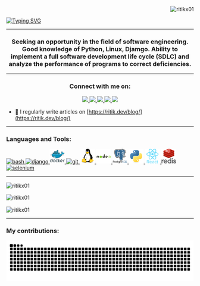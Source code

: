<p align="right"> <img src="https://komarev.com/ghpvc/?username=ritikx01&label=Profile%20views&color=0e75b6&style=flat" alt="ritikx01" /> </p>

[![Typing SVG](https://readme-typing-svg.demolab.com?font=Just+Another+Hand&size=60&pause=1000&center=true&vCenter=true&random=false&width=639&height=100&lines=Hello+there+!!+%F0%9F%91%8B;Myself%2C+Ritik+Singh)](https://git.io/typing-svg)

***
<h3 align="center">Seeking an opportunity in the field of software engineering. Good knowledge of Python, Linux, Djamgo. Ability to implement a full software development life cycle (SDLC) and analyze the performance of programs to correct deficiencies.</h3>

***
<h3 align="center">Connect with me on:</h3>
<div align="center"> 
  <a href="https://linkedin.com/in/ritikx01" target="_blank">
    <img src="https://img.shields.io/badge/LinkedIn-0077B5?style=for-the-badge&logo=linkedin&logoColor=white" target="_blank" />
  </a>
  <a href="https://twitter.com/wh15k3yTF">
    <img src="https://img.shields.io/badge/X-333333?style=for-the-badge&logo=X&logoColor=white" />
  </a>
  <a href="https://ritik.dev" target="_blank">
     <img src="https://img.shields.io/badge/Portfolio-FF5722?style=for-the-badge&logo=todoist&logoColor=white" target="_blank" /> <!-- sqlite, safari, google-chrome are other good icon options -->
  </a>
  <a href="mailto:hello@ritik.dev">
    <img src="https://img.shields.io/badge/Email-333333?style=for-the-badge&logo=gmail&logoColor=red" />
  </a>
  <a href="https://ritik.dev" target="_blank">
     <img src="https://img.shields.io/badge/Leetcode-FFA116?style=for-the-badge&logo=leetcode&logoColor=white" target="_blank" /> <!-- sqlite, safari, google-chrome are other good icon options -->
  </a>
</div>

- 📝 I regularly write articles on [https://ritik.dev/blog/](https://ritik.dev/blog/)
---

<h3 align="left">Languages and Tools:</h3>
<p align="left"> <a href="https://www.gnu.org/software/bash/" target="_blank" rel="noreferrer"> <img src="https://bashlogo.com/img/symbol/svg/full_colored_light.svg" alt="bash" width="40" height="40"/> </a> <a href="https://www.djangoproject.com/" target="_blank" rel="noreferrer"> <img src="https://cdn.worldvectorlogo.com/logos/django.svg" alt="django" width="40" height="40"/> </a> <a href="https://www.docker.com/" target="_blank" rel="noreferrer"> <img src="https://raw.githubusercontent.com/devicons/devicon/master/icons/docker/docker-original-wordmark.svg" alt="docker" width="40" height="40"/> </a> <a href="https://git-scm.com/" target="_blank" rel="noreferrer"> <img src="https://www.vectorlogo.zone/logos/git-scm/git-scm-icon.svg" alt="git" width="40" height="40"/> </a> <a href="https://www.linux.org/" target="_blank" rel="noreferrer"> <img src="https://raw.githubusercontent.com/devicons/devicon/master/icons/linux/linux-original.svg" alt="linux" width="40" height="40"/> </a> <a href="https://nodejs.org" target="_blank" rel="noreferrer"> <img src="https://raw.githubusercontent.com/devicons/devicon/master/icons/nodejs/nodejs-original-wordmark.svg" alt="nodejs" width="40" height="40"/> </a> <a href="https://www.postgresql.org" target="_blank" rel="noreferrer"> <img src="https://raw.githubusercontent.com/devicons/devicon/master/icons/postgresql/postgresql-original-wordmark.svg" alt="postgresql" width="40" height="40"/> </a> <a href="https://www.python.org" target="_blank" rel="noreferrer"> <img src="https://raw.githubusercontent.com/devicons/devicon/master/icons/python/python-original.svg" alt="python" width="40" height="40"/> </a> <a href="https://reactjs.org/" target="_blank" rel="noreferrer"> <img src="https://raw.githubusercontent.com/devicons/devicon/master/icons/react/react-original-wordmark.svg" alt="react" width="40" height="40"/> </a> <a href="https://redis.io" target="_blank" rel="noreferrer"> <img src="https://raw.githubusercontent.com/devicons/devicon/master/icons/redis/redis-original-wordmark.svg" alt="redis" width="40" height="40"/> </a> <a href="https://www.selenium.dev" target="_blank" rel="noreferrer"> <img src="https://raw.githubusercontent.com/detain/svg-logos/780f25886640cef088af994181646db2f6b1a3f8/svg/selenium-logo.svg" alt="selenium" width="40" height="40"/> </a> </p>

***
<p><img align="center" src="https://github-readme-stats.vercel.app/api/top-langs?username=ritikx01&show_icons=true&locale=en&layout=compact&theme=dracula" alt="ritikx01" /></p>

<img align="center" src="https://github-readme-stats.vercel.app/api?username=ritikx01&show_icons=true&locale=en&theme=dracula" alt="ritikx01" /></p>

<p><img align="center" src="https://github-readme-streak-stats.herokuapp.com/?user=ritikx01&theme=dracula" alt="ritikx01" /></p>

---
<h3>My contributions:</h3>

![snake gif](https://raw.githubusercontent.com/ritikx01/ritikx01/output/github-contribution-grid-snake.svg)
